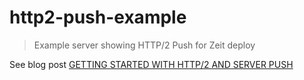 # http2-push-example

> Example server showing HTTP/2 Push for Zeit deploy

See blog post
[GETTING STARTED WITH HTTP/2 AND SERVER PUSH](https://deanhume.com/Home/BlogPost/getting-started-with-http-2-and-server-push/10152)
